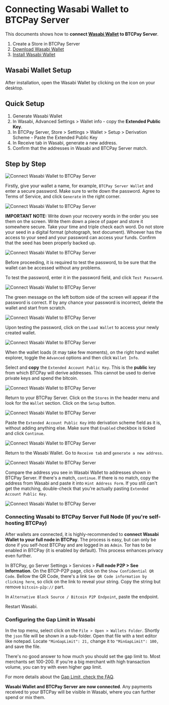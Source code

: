 # Connecting Wasabi Wallet to BTCPay Server

This documents shows how to **connect [Wasabi Wallet](https://wasabiwallet.io/) to BTCPay Server**.

1. Create a Store in BTCPay Server
2. [Download Wasabi Wallet](https://wasabiwallet.io/#download)
3. [Install Wasabi Wallet](https://docs.wasabiwallet.io/using-wasabi/InstallPackage.html)

## Wasabi Wallet Setup

After installation, open the Wasabi Wallet by clicking on the icon on your desktop.

## Quick Setup

1. Generate Wasabi Wallet
2. In Wasabi, Advanced Settings > Wallet info - copy the **Extended Public Key**.
3. In BTCPay Server, Store > Settings > Wallet > Setup > Derivation Scheme - Paste the Extended Public Key
4. In Receive tab in Wasabi, generate a new address.
5. Confirm that the addresses in Wasabi and BTCPay Server match.

## Step by Step

![Connect Wasabi Wallet to BTCPay Server](./img/Wasabi/WasabiWalletSetupBTCPay1.png "Connect Wasabi Wallet to BTCPay Server")

Firstly, give your wallet a name, for example, `BTCPay Server Wallet` and enter a secure password. Make sure to write down the password. Agree to Terms of Service, and click `Generate` in the right corner.

![Connect Wasabi Wallet to BTCPay Server](./img/Wasabi/WasabiWalletSetupBTCPay2.png "Connect Wasabi Wallet to BTCPay Server")

**IMPORTANT NOTE:** Write down your recovery words in the order you see them on the screen. Write them down a piece of paper and store it somewhere secure. Take your time and triple check each word. Do not store your seed in a digital format (photograph, text document). Whoever has the access to your seed and your password can access your funds. Confirm that the seed has been properly backed up.

![Connect Wasabi Wallet to BTCPay Server](./img/Wasabi/WasabiWalletSetupBTCPay3.png "Connect Wasabi Wallet to BTCPay Server")

Before proceeding, it is required to test the password, to be sure that the wallet can be accessed without any problems.

To test the password, enter it in the password field, and click `Test Password`.

![Connect Wasabi Wallet to BTCPay Server](./img/Wasabi/WasabiWalletSetupBTCPay4.png "Connect Wasabi Wallet to BTCPay Server")

The green message on the left bottom side of the screen will appear if the password is correct.  If by any chance your password is incorrect, delete the wallet and start from scratch.

![Connect Wasabi Wallet to BTCPay Server](./img/Wasabi/WasabiWalletSetupBTCPay5.png "Connect Wasabi Wallet to BTCPay Server")

Upon testing the password, click on the `Load Wallet` to access your newly created wallet.

![Connect Wasabi Wallet to BTCPay Server](./img/Wasabi/WasabiWalletSetupBTCPay6.png "Connect Wasabi Wallet to BTCPay Server")

When the wallet loads (it may take few moments), on the right hand wallet explorer, toggle the `Advanced` options and then click `Wallet Info`.

Select and **copy** the `Extended Account Public Key`. This is the **public** key from which BTCPay will derive addresses. This cannot be used to derive private keys and spend the bitcoin.

![Connect Wasabi Wallet to BTCPay Server](./img/Wasabi/WasabiWalletSetupBTCPay8.png "Connect Wasabi Wallet to BTCPay Server")

Return to your BTCPay Server. Click on the `Stores` in the header menu and look for the `Wallet` section. Click on the `Setup` button.

![Connect Wasabi Wallet to BTCPay Server](./img/createwallet/SetupWallet.png "Connect Wasabi Wallet to BTCPay Server")

Paste the `Extended Account Public Key` into derivation scheme field as it is, without adding anything else. Make sure that `Enabled` checkbox is ticked and click `Continue`.

![Connect Wasabi Wallet to BTCPay Server](./img/createwallet/SetupWalletXpub.png "Connect Wasabi Wallet to BTCPay Server")

Return to the Wasabi  Wallet. Go to `Receive tab` and `generate a new address`.

![Connect Wasabi Wallet to BTCPay Server](./img/Wasabi/WasabiWalletSetupBTCPay12.png "Connect Wasabi Wallet to BTCPay Server")

Compare the address you see in Wasabi Wallet to addresses shown in BTCPay Server. If there's a match, `continue`. If there is no match, copy the address from Wasabi and paste it into `Hint Address Form`. If you still can't get the matching, double-check that you're actually pasting `Extended Account Public Key`.

![Connect Wasabi Wallet to BTCPay Server](./img/Wasabi/WasabiWalletSetupBTCPay13.png "Connect Wasabi Wallet to BTCPay Server")

### Connecting Wasabi to BTCPay Server Full Node (If you're self-hosting BTCPay)

After wallets are connected, it is highly-recommended to **connect Wasabi Wallet to your full node in BTCPay**. The process is easy, but can only be done if you self-host BTCPay and are logged in as `Admin`. Tor has to be enabled in BTCPay (it is enabled by default). This process enhances privacy even further.

In BTCPay, go Server Settings > Services > **Full node P2P > See Information**.
On the BTCP-P2P page, click on the `Show Confidential QR Code`. Bellow the QR Code, there's a link `See QR Code information by clicking here`, so click on the link to reveal your string. Copy the string but remove `bitcoin-p2p://` part.

In `Alternative Block Source / Bitcoin P2P Endpoint`, paste the endpoint.

Restart Wasabi.

### Configuring the Gap Limit in Wasabi

In the top menu, select click on the `File > Open > Wallets Folder`. Shortly the `json` file will be shown in a sub-folder. Open that file with a text editor like notepad.
Locate `"MinGapLimit": 21,` change it to `"MinGapLimit": 100,` and save the file.

There's no good answer to how much you should set the gap limit to. Most merchants set 100-200. If you're a big merchant with high transaction volume, you can try with even higher gap limit.

For more details about the [Gap Limit, check the FAQ](./FAQ/FAQ-Wallet.md#missing-payments-in-my-software-or-hardware-wallet).

**Wasabi Wallet and BTCPay Server are now connected**. Any payments received to your BTCPay will be visible in Wasabi, where you can further spend or mix them.
